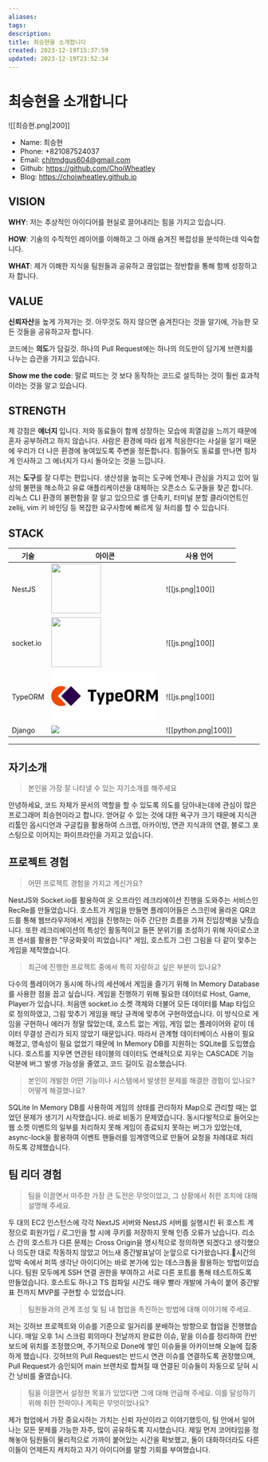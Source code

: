 ```yaml
---
aliases: 
tags: 
description:
title: 최승현을 소개합니다
created: 2023-12-19T15:37:59
updated: 2023-12-19T23:52:34
---
```


# 최승현을 소개합니다

![[최승현.png|200]]

- Name: 최승현
- Phone: +821087524037
- Email: chltmdgus604@gmail.com
- Github: <https://github.com/ChoiWheatley>
- Blog: <https://choiwheatley.github.io>

## VISION

**WHY**: 저는 추상적인 아이디어를 현실로 끌어내리는 힘을 가지고 있습니다.
 
**HOW**: 기술의 수직적인 레이어를 이해하고 그 아래 숨겨진 복잡성을 분석하는데 익숙합니다.

**WHAT**: 제가 이해한 지식을 팀원들과 공유하고 끊임없는 정반합을 통해 함께 성장하고자 합니다.

## VALUE

**신뢰자산**을 높게 가져가는 것. 아무것도 하지 않으면 숨겨진다는 것을 알기에, 가능한 모든 것들을 공유하고자 합니다.  

코드에는 **의도**가 담길것. 하나의 Pull Request에는 하나의 의도만이 담기게 브랜치를 나누는 습관을 가지고 있습니다.  

**Show me the code**: 말로 떠드는 것 보다 동작하는 코드로 설득하는 것이 훨씬 효과적이라는 것을 알고 있습니다.

## STRENGTH

제 강점은 **에너지** 입니다. 저와 동료들이 함께 성장하는 모습에 희열감을 느끼기 때문에 혼자 공부하려고 하지 않습니다. 사람은 환경에 따라 쉽게 적응한다는 사실을 알기 때문에 우리가 더 나은 환경에 놓여있도록 주변을 정돈합니다. 힘들어도 동료를 만나면 힘차게 인사하고 그 에너지가 다시 돌아오는 것을 느낍니다.

저는 **도구**를 잘 다루는 편입니다. 생산성을 높히는 도구에 언제나 관심을 가지고 있어 일상의 불편을 해소하고 유료 애플리케이션을 대체하는 오픈소스 도구들을 찾곤 합니다. 리눅스 CLI 환경의 불편함을 잘 알고 있으므로 셸 단축키, 터미널 분할 클라이언트인 zellij, vim 키 바인딩 등 복잡한 요구사항에 빠르게 일 처리를 할 수 있습니다.

## STACK

| 기술      | 아이콘                                                                                                              | 사용 언어                                                                                                  |
| --------- | ------------------------------------------------------------------------------------------------------------------- | ---------------------------------------------------------------------------------------------------------- |
| NestJS    | <img src="https://nestjs.com/logo-small.ede75a6b.svg" style="height: 100px; width: 100px;">    | ![[js.png\|100]]                                                                                           |
| socket.io | <img src="https://socket.io/images/logo.svg" style="height: 100px; width: 100px;">             | ![[js.png\|100]]                                                                                           |
| TypeORM   | <img src="https://github.com/typeorm/typeorm/raw/master/resources/logo_big.png" style="height: 100px;">             | ![[js.png\|100]]                                                                                           |
| Django    | <img src="https://static.djangoproject.com/img/logos/django-logo-positive.png" style="height:100px;">               | ![[python.png\|100]]                                                                                       |

---

## 자기소개

> 본인을 가장 잘 나타낼 수 있는 자기소개를 해주세요

안녕하세요, 코드 자체가 문서의 역할을 할 수 있도록 의도를 담아내는데에 관심이 많은 프로그래머 최승현이라고 합니다. 얻어갈 수 있는 것에 대한 욕구가 크기 때문에 지식관리툴인 옵시디언과 구글킵을 활용하여 스크랩, 아카이빙, 연관 지식과의 연결, 블로그 포스팅으로 이어지는 파이프라인을 가지고 있습니다.

## 프로젝트 경험

> 어떤 프로젝트 경험을 가지고 계신가요?

NestJS와 Socket.io를 활용하여 온 오프라인 레크리에이션 진행을 도와주는 서비스인 RecRe를 만들었습니다. 호스트가 게임을 만들면 플레이어들은 스크린에 올라온 QR코드를 통해 웹브라우저에서 게임을 진행하는 아주 간단한 흐름을 가져 진입장벽을 낮췄습니다. 또한 레크리에이션의 특성인 활동적이고 들뜬 분위기를 조성하기 위해 자이로스코프 센서를 활용한 "무궁화꽃이 피었습니다" 게임, 호스트가 그린 그림을 다 같이 맞추는 게임을 제작했습니다.

> 최근에 진행한 프로젝트 중에서 특히 자랑하고 싶은 부분이 있나요?

다수의 플레이어가 동시에 하나의 세션에서 게임을 즐기기 위해 In Memory Database를 사용한 점을 꼽고 싶습니다. 게임을 진행하기 위해 필요한 데이터로 Host, Game, Player가 있습니다. 처음엔 socket.io 소켓 객체와 더불어 모든 데이터를 Map 타입으로 정의하였고, 그림 맞추기 게임을 해당 규격에 맞추어 구현하였습니다. 이 방식으로 게임을 구현하니 에러가 정말 많았는데, 호스트 없는 게임, 게임 없는 플레이어와 같이 데이터 무결성 관리가 되지 않았기 때문입니다. 따라서 관계형 데이터베이스 사용이 필요해졌고, 영속성이 필요 없었기 때문에 In Memory DB를 지원하는 SQLite를 도입했습니다. 호스트를 지우면 연관된 테이블의 데이터도 연쇄적으로 지우는 CASCADE 기능 덕분에 버그 발생 가능성을 줄였고, 코드 길이도 감소했습니다.

> 본인이 개발한 어떤 기능이나 시스템에서 발생한 문제를 해결한 경험이 있나요? 어떻게 해결했나요?

SQLite In Memory DB를 사용하여 게임의 상태를 관리하자 Map으로 관리할 때는 없었던 문제가 생기기 시작했습니다. 바로 비동기 문제였습니다. 동시다발적으로 들어오는 웹 소켓 이벤트의 일부를 처리하지 못해 게임이 종료되지 못하는 버그가 있었는데, async-lock을 활용하여 이벤트 핸들러를 임계영역으로 만들어 요청을 차례대로 처리하도록 강제했습니다.

## 팀 리더 경험

> 팀을 이끌면서 마주한 가장 큰 도전은 무엇이었고, 그 상황에서 취한 조치에 대해 설명해 주세요.

두 대의 EC2 인스턴스에 각각 NextJS 서버와 NestJS 서버를 실행시킨 뒤 호스트 계정으로 회원가입 / 로그인을 할 시에 쿠키를 저장하지 못해 인증 오류가 났습니다. 리소스 간의 호스트가 다른 문제는 Cross Origin을 명시적으로 정의하면 되겠다고 생각했으나 의도한 대로 작동하지 않았고 어느새 중간발표날이 눈앞으로 다가왔습니다.시간의 압박 속에서 퍼뜩 생각난 아이디어는 바로 본가에 있는 데스크톱을 활용하는 방법이었습니다. 팀원 모두에게 SSH 연결 권한을 부여하고 서로 다른 포트를 통해 테스트하도록 만들었습니다. 호스트도 하나고 TS 컴파일 시간도 매우 빨라 개발에 가속이 붙어 중간발표 전까지 MVP를 구현할 수 있었습니다.

> 팀원들과의 관계 조성 및 팀 내 협업을 촉진하는 방법에 대해 이야기해 주세요.

저는 깃허브 프로젝트와 이슈를 기준으로 일거리를 분배하는 방향으로 협업을 진행했습니다. 매일 오후 1시 스크럼 회의마다 전날까지 완료한 이슈, 맡을 이슈를 정리하여 칸반보드에 위치를 조정했으며, 주기적으로 Done에 쌓인 이슈들을 아카이브해 오늘에 집중하게 했습니다. 깃허브의 Pull Request는 반드시 연관 이슈를 연결하도록 권장했으며, Pull Request가 승인되어 main 브랜치로 합쳐질 때 연결된 이슈들이 자동으로 닫혀 시간 낭비를 줄였습니다.

> 팀을 이끌면서 설정한 목표가 있었다면 그에 대해 언급해 주세요. 이를 달성하기 위해 취한 전략이나 계획은 무엇이었나요?

제가 협업에서 가장 중요시하는 가치는 신뢰 자산이라고 이야기했듯이, 팀 안에서 일어나는 모든 문제를 가능한 자주, 많이 공유하도록 지시했습니다. 제일 먼저 코어타임을 정해놓아 팀원들이 물리적으로 가까이 붙어있는 시간을 확보했고, 둘이 대화하더라도 다른 이들이 언제든지 캐치하고 자기 아이디어를 말할 기회를 부여했습니다. 
